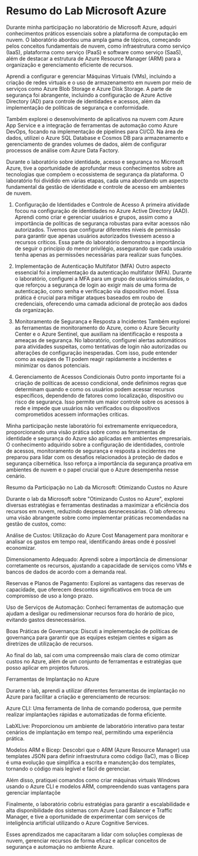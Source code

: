 # Resumo do Lab Microsoft Azure

Durante minha participação no laboratório de Microsoft Azure, adquiri conhecimentos práticos essenciais sobre a plataforma de computação em nuvem. O laboratório abordou uma ampla gama de tópicos, começando pelos conceitos fundamentais de nuvem, como infraestrutura como serviço (IaaS), plataforma como serviço (PaaS) e software como serviço (SaaS), além de destacar a estrutura de Azure Resource Manager (ARM) para a organização e gerenciamento eficiente de recursos.

Aprendi a configurar e gerenciar Máquinas Virtuais (VMs), incluindo a criação de redes virtuais e o uso de armazenamento em nuvem por meio de serviços como Azure Blob Storage e Azure Disk Storage. A parte de segurança foi abrangente, incluindo a configuração de Azure Active Directory (AD) para controle de identidades e acessos, além da implementação de políticas de segurança e conformidade.

Também explorei o desenvolvimento de aplicativos na nuvem com Azure App Service e a integração de ferramentas de automação como Azure DevOps, focando na implementação de pipelines para CI/CD. Na área de dados, utilizei o Azure SQL Database e Cosmos DB para armazenamento e gerenciamento de grandes volumes de dados, além de configurar processos de análise com Azure Data Factory.

Durante o laboratório sobre identidade, acesso e segurança no Microsoft Azure, tive a oportunidade de aprofundar meus conhecimentos sobre as tecnologias que compõem o ecossistema de segurança da plataforma. O laboratório foi dividido em várias etapas, cada uma abordando um aspecto fundamental da gestão de identidade e controle de acesso em ambientes de nuvem.

1. Configuração de Identidades e Controle de Acesso
A primeira atividade focou na configuração de identidades no Azure Active Directory (AAD). Aprendi como criar e gerenciar usuários e grupos, assim como a importância de políticas de segurança robustas para evitar acessos não autorizados. Tivemos que configurar diferentes níveis de permissão para garantir que apenas usuários autorizados tivessem acesso a recursos críticos. Essa parte do laboratório demonstrou a importância de seguir o princípio do menor privilégio, assegurando que cada usuário tenha apenas as permissões necessárias para realizar suas funções.

2. Implementação de Autenticação Multifator (MFA)
Outro aspecto essencial foi a implementação da autenticação multifator (MFA). Durante o laboratório, configurei a MFA para um grupo de usuários simulados, o que reforçou a segurança de login ao exigir mais de uma forma de autenticação, como senha e verificação via dispositivo móvel. Essa prática é crucial para mitigar ataques baseados em roubo de credenciais, oferecendo uma camada adicional de proteção aos dados da organização.

3. Monitoramento de Segurança e Resposta a Incidentes
Também explorei as ferramentas de monitoramento do Azure, como o Azure Security Center e o Azure Sentinel, que auxiliam na identificação e resposta a ameaças de segurança. No laboratório, configurei alertas automáticos para atividades suspeitas, como tentativas de login não autorizadas ou alterações de configuração inesperadas. Com isso, pude entender como as equipes de TI podem reagir rapidamente a incidentes e minimizar os danos potenciais.

4. Gerenciamento de Acessos Condicionais
Outro ponto importante foi a criação de políticas de acesso condicional, onde definimos regras que determinam quando e como os usuários podem acessar recursos específicos, dependendo de fatores como localização, dispositivo ou risco de segurança. Isso permite um maior controle sobre os acessos à rede e impede que usuários não verificados ou dispositivos comprometidos acessem informações críticas.

Minha participação neste laboratório foi extremamente enriquecedora, proporcionando uma visão prática sobre como as ferramentas de identidade e segurança do Azure são aplicadas em ambientes empresariais. O conhecimento adquirido sobre a configuração de identidades, controle de acessos, monitoramento de segurança e resposta a incidentes me preparou para lidar com os desafios relacionados à proteção de dados e segurança cibernética. Isso reforça a importância da segurança proativa em ambientes de nuvem e o papel crucial que o Azure desempenha nesse cenário.

Resumo da Participação no Lab da Microsoft: Otimizando Custos no Azure

Durante o lab da Microsoft sobre "Otimizando Custos no Azure", explorei diversas estratégias e ferramentas destinadas a maximizar a eficiência dos recursos em nuvem, reduzindo despesas desnecessárias. O lab ofereceu uma visão abrangente sobre como implementar práticas recomendadas na gestão de custos, como:

Análise de Custos: Utilização do Azure Cost Management para monitorar e analisar os gastos em tempo real, identificando áreas onde é possível economizar.

Dimensionamento Adequado: Aprendi sobre a importância de dimensionar corretamente os recursos, ajustando a capacidade de serviços como VMs e bancos de dados de acordo com a demanda real.

Reservas e Planos de Pagamento: Explorei as vantagens das reservas de capacidade, que oferecem descontos significativos em troca de um compromisso de uso a longo prazo.

Uso de Serviços de Automação: Conheci ferramentas de automação que ajudam a desligar ou redimensionar recursos fora do horário de pico, evitando gastos desnecessários.

Boas Práticas de Governança: Discuti a implementação de políticas de governança para garantir que as equipes estejam cientes e sigam as diretrizes de utilização de recursos.

Ao final do lab, saí com uma compreensão mais clara de como otimizar custos no Azure, além de um conjunto de ferramentas e estratégias que posso aplicar em projetos futuros.

Ferramentas de Implantação no Azure

Durante o lab, aprendi a utilizar diferentes ferramentas de implantação no Azure para facilitar a criação e gerenciamento de recursos:

Azure CLI: Uma ferramenta de linha de comando poderosa, que permite realizar implantações rápidas e automatizadas de forma eficiente.

LabXLive: Proporcionou um ambiente de laboratório interativo para testar cenários de implantação em tempo real, permitindo uma experiência prática.

Modelos ARM e Bicep: Descobri que o ARM (Azure Resource Manager) usa templates JSON para definir infraestrutura como código (IaC), mas o Bicep é uma evolução que simplifica a escrita e manutenção dos templates, tornando o código mais legível e fácil de gerenciar.

Além disso, pratiquei comandos como criar máquinas virtuais Windows usando o Azure CLI e modelos ARM, compreendendo suas vantagens para gerenciar implantaçõe


Finalmente, o laboratório cobriu estratégias para garantir a escalabilidade e alta disponibilidade dos sistemas com Azure Load Balancer e Traffic Manager, e tive a oportunidade de experimentar com serviços de inteligência artificial utilizando o Azure Cognitive Services.

Esses aprendizados me capacitaram a lidar com soluções complexas de nuvem, gerenciar recursos de forma eficaz e aplicar conceitos de segurança e automação no ambiente Azure.
